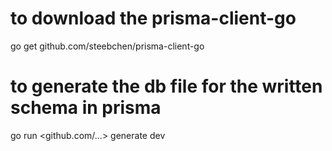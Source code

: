 # to download the prisma-client-go
go get github.com/steebchen/prisma-client-go  
# to generate the db file for the written schema in prisma
go run <github.com/...> generate dev